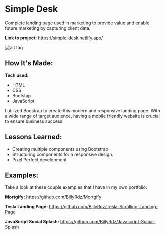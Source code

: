 # Simple Desk

Complete landing page used in marketing to provide value and enable future marketing by capturing client data.

**Link to project:** https://simple-desk.netlify.app/

![alt tag](https://billyrdz.com/wp-content/uploads/2022/05/simple-desk.gif)

## How It's Made:

**Tech used:**

- HTML
- CSS
- Bootstap
- JavaScript

I utilized Boostrap to create this modern and responsive landing page. With a wide range of target audience, having a mobile friendly website is crucial to ensure business success.

## Lessons Learned:

- Creating multiple components using Bootstrap
- Structuring components for a responsive design.
- Pixel Perfect development

## Examples:

Take a look at these couple examples that I have in my own portfolio:

**Mortgify:** https://github.com/BillyRdz/Mortgify

**Tesla Landing Page:** https://github.com/BillyRdz/Tesla-Scrolling-Landing-Page

**JavaScript Social Splash:** https://github.com/BillyRdz/Javascript-Social-Splash
